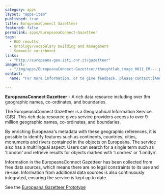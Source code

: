 ```yaml
---
category: apps
layout: "apps-item"
published: true
title: EuropeanaConnect Gazetteer
featured: false
permalink: apps/EuropeanaConnect-Gazetteer
tags: 
  - R&D results
  - Ontology/vocabulary building and management
  - Semantic enrichment
links: 
  - "http://europeana-geo.isti.cnr.it/gazetteer"
imageurl: 
  - "/img/apps/EuropeanaConnect-Gazetteer/thoughtlab_image_0011_EM---.png"
contact: 
  name: "For more information, or to give feedback, please contact:[Andr&eacute; Soares](andre.soares@ist.utl.pt) and [Gilberto Pedrosa](gilberto.pedrosa@ist.utl.pt)."

---
```

**EuropeanaConnect Gazetteer** - A rich data resource including over 9m geographic names, co-ordinates, and boundaries.

The EuropeanaConnect Gazetteer is a Geographical Information Service (GIS). This rich data resource gives service providers access to over 9 million geographic names, co-ordinates, and boundaries.

By enriching Europeana&#39;s metadata with these geographic references, it is possible to identify features such as continents, countries, cities, monuments and rivers contained in the objects on Europeana. The service also has a multilingual aspect. Users can search for a single term such as &lsquo;London&#39; and retrieve results for objects marked with &lsquo;Londres&#39; or &lsquo;Londyn&#39;.

Information in the EuropeanaConnect Gazetteer has been collected from free data sources, which means there are no legal constraints to its use and re-use. Information from additional data sources is also continuously integrated, ensuring the service is kept up to date.

See the [Europeana Gazetteer Prototype](http://europeana-geo.isti.cnr.it/gazetteer)




	
